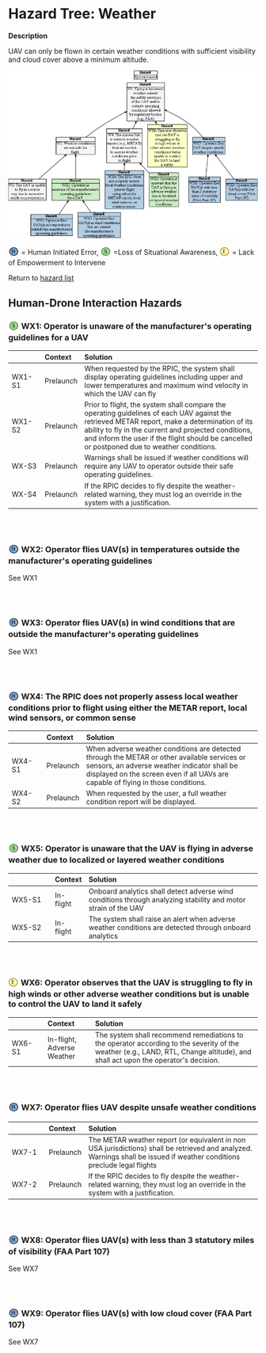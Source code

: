 # Hazard Tree: Weather 

**Description**

UAV can only be flown in certain weather conditions with sufficient visibility and cloud cover above a minimum altitude.

[![](figures/weather.png)](#)

<sub>![](icons/h-icon.PNG)</sub> = Human Initiated Error, <sub>![](icons/s-icon.PNG)</sub> =Loss of Situational Awareness, <sub>![](icons/e-icon.PNG)</sub> = Lack of Empowerment to Intervene  <br>

Return to [hazard list](../README.md)<br>

## Human-Drone Interaction Hazards

### <sub>![](icons/s-icon.PNG)</sub> <a name="WX1"/> WX1: Operator is unaware of the manufacturer's operating guidelines for a UAV 
|<img width=120/> | Context | Solution |
|:--|:--|:--|
|WX1-S1|Prelaunch|When requested by the RPIC, the system shall display operating guidelines including upper and lower temperatures and maximum wind velocity in which the UAV can fly|
|WX1-S2|Prelaunch|Prior to flight, the system shall compare the operating guidelines of each UAV against the retrieved METAR report, make a determination of its ability to fly in the current and projected conditions, and inform the user if the flight should be cancelled or postponed due to weather conditions. |
|WX-S3|Prelaunch| Warnings shall be issued if weather conditions will require any UAV to operator outside their safe operating guidelines. |
|WX-S4|Prelaunch| If the RPIC decides to fly despite the weather-related warning, they must log an override in the system with a justification. |

<br><br>

### <sub>![](icons/h-icon.PNG)</sub> <a name="WX2"/> WX2: Operator flies UAV(s) in temperatures outside the manufacturer's operating guidelines 
See WX1

<br><br>

### <sub>![](icons/h-icon.PNG)</sub>  <a name="WX3"/> WX3: Operator flies UAV(s) in wind conditions that are outside the manufacturer's operating guidelines 
See WX1

<br><br>

### <sub>![](icons/h-icon.PNG)</sub> <a name="WX4"/> WX4: The RPIC does not properly assess local weather conditions prior to flight using either the METAR report, local wind sensors, or common sense 
| <img width=120/> | Context | Solution |
|:--|:--|:--|
|WX4-S1|Prelaunch|When adverse weather conditions are detected through the METAR or other available services or sensors, an adverse weather indicator shall be displayed on the screen even if all UAVs are capable of flying in those conditions.|
|WX4-S2|Prelaunch|When requested by the user, a full weather condition report will be displayed.|

<br><br>

### <sub>![](icons/s-icon.PNG)</sub> <a name="WX5"/> WX5: Operator is unaware that the UAV is flying in adverse weather due to localized or layered weather conditions 
| <img width=120/> | Context | Solution |
|:--|:--|:--|
|WX5-S1|In-flight|Onboard analytics shall detect adverse wind conditions through analyzing stability and motor strain of the UAV|
|WX5-S2|In-flight|The system shall raise an alert when adverse weather conditions are detected through onboard analytics|

<br><br>

### <sub>![](icons/e-icon.PNG)</sub> <a name="WX6"/> WX6: Operator observes that the UAV is struggling to fly in high winds or other adverse weather conditions but is unable to control the UAV to land it safely 
| <img width=120/> | Context | Solution |
|:--|:--|:--|
|WX6-S1|In-flight, Adverse Weather|The system shall recommend remediations to the operator according to the severity of the weather (e.g., LAND, RTL, Change altitude), and shall act upon the operator's decision. |

<br><br>

### <sub>![](icons/h-icon.PNG)</sub> <a name="WX7"/> WX7: Operator flies UAV despite unsafe weather conditions 
| <img width=120/> | Context | Solution |
|:--|:--|:--|
|WX7-1|Prelaunch| The METAR weather report (or equivalent in non USA jurisdictions) shall be retrieved and analyzed. Warnings shall be issued if weather conditions preclude legal flights |
|WX7-2|Prelaunch| If the RPIC decides to fly despite the weather-related warning, they must log an override in the system with a justification. |

<br><br>

###  <sub>![](icons/h-icon.PNG)</sub>  <a name="WX8"/> WX8: Operator flies UAV(s) with less than 3 statutory miles of visibility (FAA Part 107)
See WX7

<br><br>

### <sub>![](icons/h-icon.PNG)</sub> <a name="WX9"/> WX9: Operator flies UAV(s) with low cloud cover (FAA Part 107) 
See WX7

